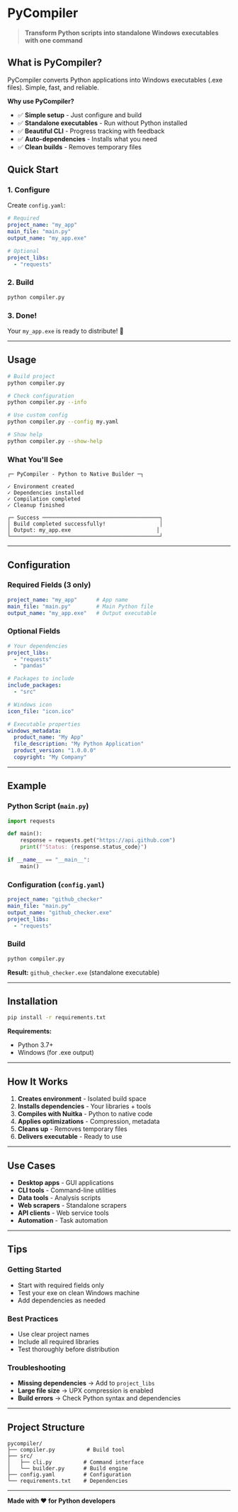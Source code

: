 # PyCompiler

> **Transform Python scripts into standalone Windows executables with one command**

## What is PyCompiler?

PyCompiler converts Python applications into Windows executables (.exe files). Simple, fast, and reliable.

**Why use PyCompiler?**
- ✅ **Simple setup** - Just configure and build
- ✅ **Standalone executables** - Run without Python installed
- ✅ **Beautiful CLI** - Progress tracking with feedback
- ✅ **Auto-dependencies** - Installs what you need
- ✅ **Clean builds** - Removes temporary files

## Quick Start

### 1. Configure
Create `config.yaml`:

```yaml
# Required
project_name: "my_app"
main_file: "main.py"
output_name: "my_app.exe"

# Optional
project_libs:
  - "requests"
```

### 2. Build
```bash
python compiler.py
```

### 3. Done!
Your `my_app.exe` is ready to distribute! 🎉

---

## Usage

```bash
# Build project
python compiler.py

# Check configuration
python compiler.py --info

# Use custom config
python compiler.py --config my.yaml

# Show help
python compiler.py --show-help
```

### What You'll See
```
┌─ PyCompiler - Python to Native Builder ─┐

✓ Environment created
✓ Dependencies installed
✓ Compilation completed
✓ Cleanup finished

┌─ Success ─────────────────────────────────────┐
│ Build completed successfully!                 │
│ Output: my_app.exe                           │
└───────────────────────────────────────────────┘
```

---

## Configuration

### Required Fields (3 only)
```yaml
project_name: "my_app"      # App name
main_file: "main.py"        # Main Python file
output_name: "my_app.exe"   # Output executable
```

### Optional Fields
```yaml
# Your dependencies
project_libs:
  - "requests"
  - "pandas"

# Packages to include
include_packages:
  - "src"

# Windows icon
icon_file: "icon.ico"

# Executable properties
windows_metadata:
  product_name: "My App"
  file_description: "My Python Application"
  product_version: "1.0.0.0"
  copyright: "My Company"
```

---

## Example

### Python Script (`main.py`)
```python
import requests

def main():
    response = requests.get("https://api.github.com")
    print(f"Status: {response.status_code}")

if __name__ == "__main__":
    main()
```

### Configuration (`config.yaml`)
```yaml
project_name: "github_checker"
main_file: "main.py"
output_name: "github_checker.exe"
project_libs:
  - "requests"
```

### Build
```bash
python compiler.py
```

**Result:** `github_checker.exe` (standalone executable)

---

## Installation

```bash
pip install -r requirements.txt
```

**Requirements:**
- Python 3.7+
- Windows (for .exe output)

---

## How It Works

1. **Creates environment** - Isolated build space
2. **Installs dependencies** - Your libraries + tools
3. **Compiles with Nuitka** - Python to native code
4. **Applies optimizations** - Compression, metadata
5. **Cleans up** - Removes temporary files
6. **Delivers executable** - Ready to use

---

## Use Cases

- **Desktop apps** - GUI applications
- **CLI tools** - Command-line utilities
- **Data tools** - Analysis scripts
- **Web scrapers** - Standalone scrapers
- **API clients** - Web service tools
- **Automation** - Task automation

---

## Tips

### Getting Started
- Start with required fields only
- Test your exe on clean Windows machine
- Add dependencies as needed

### Best Practices
- Use clear project names
- Include all required libraries
- Test thoroughly before distribution

### Troubleshooting
- **Missing dependencies** → Add to `project_libs`
- **Large file size** → UPX compression is enabled
- **Build errors** → Check Python syntax and dependencies

---

## Project Structure

```
pycompiler/
├── compiler.py          # Build tool
├── src/
│   ├── cli.py          # Command interface
│   └── builder.py      # Build engine
├── config.yaml         # Configuration
└── requirements.txt    # Dependencies
```

---

**Made with ❤️ for Python developers** 